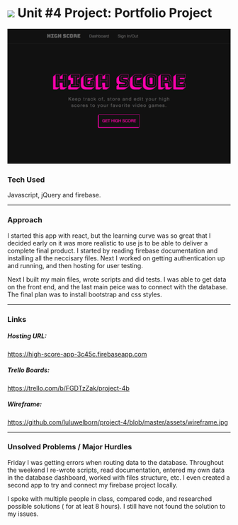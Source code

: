 # ![](https://ga-dash.s3.amazonaws.com/production/assets/logo-9f88ae6c9c3871690e33280fcf557f33.png) Unit #4 Project: Portfolio Project

![alt tag](https://github.com/luluwelborn/project-4/blob/master/assets/Screen-Shot-of-App.png)

### Tech Used

Javascript, jQuery and firebase.

---

### Approach

I started this app with react, but the learning curve was so great that I decided early on it was more realistic to use js to be able to deliver a complete final product. I started by reading firebase documentation and installing all the neccisary files. Next I worked on getting authentication up and running, and then hosting for user testing.

Next I built my main files, wrote scripts and did tests. I was able to get data on the front end, and the last main peice was to connect with the database. The final plan was to install bootstrap and css styles.

---

### Links

##### Hosting URL:
https://high-score-app-3c45c.firebaseapp.com

##### Trello Boards:
https://trello.com/b/FGDTzZak/project-4b

##### Wireframe:
https://github.com/luluwelborn/project-4/blob/master/assets/wireframe.jpg

---

### Unsolved Problems / Major Hurdles

Friday I was getting errors when routing data to the database. Throughout the weekend I re-wrote scripts, read documentation, entered my own data in the database dashboard, worked with files structure, etc. I even created a second app to try and connect my firebase project locally.

I spoke with multiple people in class, compared code, and researched possible solutions ( for at leat 8 hours). I still have not found the solution to my issues.





